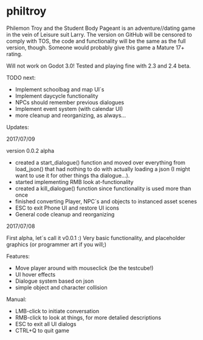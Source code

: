 # philtroy
Philemon Troy and the Student Body Pageant
is an adventure//dating game in the vein of Leisure suit Larry. The version on GitHub will be censored to comply with TOS, the code and functionality will be the same as the full version, though. Someone would probably give this game a Mature 17+ rating. 

Will not work on Godot 3.0! Tested and playing fine with 2.3 and 2.4 beta.

TODO next:
- Implement schoolbag and map UI´s
- Implement daycycle functionality
- NPCs should remember previous dialogues
- Implement event system (with calendar UI)
- more cleanup and reorganizing, as always...

Updates:

2017/07/09

version 0.0.2 alpha

- created a start_dialogue() function and moved over everything from load_json() that had nothing to do with actually loading a json (I might want to use it for other things tha dialogue...).
- started implementing RMB look at-functionality
- created a kill_dialogue() function since functionality is used more than once
- finished converting Player, NPC´s and objects to instanced asset scenes
- ESC to exit Phone UI and restore UI icons
- General code cleanup and reorganizing

2017/07/08

First alpha, let´s call it v0.0.1 :)
Very basic functionality, and placeholder graphics (or programmer art if you will;)

Features:
- Move player around with mouseclick (be the testcube!)
- UI hover effects
- Dialogue system based on json
- simple object and character collision 

Manual:
- LMB-click to initiate conversation
- RMB-click to look at things, for more detalied descriptions
- ESC to exit all UI dialogs
- CTRL+Q to quit game



